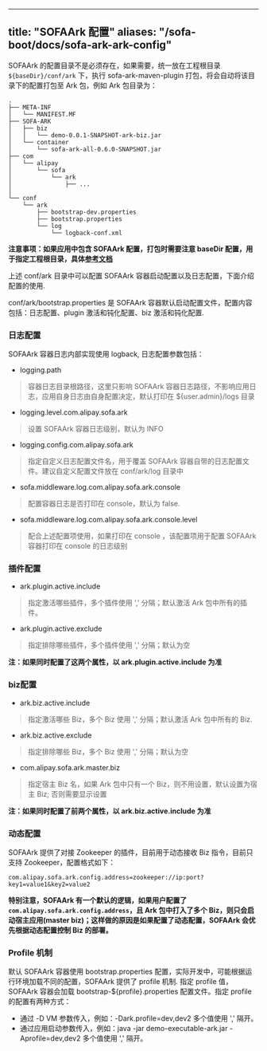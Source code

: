 
---
title: "SOFAArk 配置"
aliases: "/sofa-boot/docs/sofa-ark-ark-config"
---


SOFAArk 的配置目录不是必须存在，如果需要，统一放在工程根目录 `${baseDir}/conf/ark` 下，执行 sofa-ark-maven-plugin 打包，将会自动将该目录下的配置打包至 Ark 包，例如 Ark 包目录为：

```text
.
├── META-INF
│   └── MANIFEST.MF
├── SOFA-ARK
│   ├── biz
│   │   └── demo-0.0.1-SNAPSHOT-ark-biz.jar
│   └── container
│       └── sofa-ark-all-0.6.0-SNAPSHOT.jar
├── com
│   └── alipay
│       └── sofa
│           └── ark
│               ├── ...
│               
└── conf
    └── ark
        ├── bootstrap-dev.properties
        ├── bootstrap.properties
        └── log
            └── logback-conf.xml
```

**注意事项：如果应用中包含 SOFAArk 配置，打包时需要注意 baseDir 配置，用于指定工程根目录，具体[参考文档](../sofa-ark-ark-jar.md)**

上述 conf/ark 目录中可以配置 SOFAArk 容器启动配置以及日志配置，下面介绍配置的使用.

conf/ark/bootstrap.properties 是 SOFAArk 容器默认启动配置文件，配置内容包括：日志配置、plugin 激活和钝化配置、biz 激活和钝化配置.

### 日志配置
SOFAArk 容器日志内部实现使用 logback,  日志配置参数包括：
+ logging.path 
> 容器日志目录根路径，这里只影响 SOFAArk 容器日志路径，不影响应用日志，应用自身日志由自身配置决定，默认打印在 ${user.admin}/logs 目录

+ logging.level.com.alipay.sofa.ark
> 设置 SOFAArk 容器日志级别，默认为 INFO

+ logging.config.com.alipay.sofa.ark
> 指定自定义日志配置文件名，用于覆盖 SOFAArk 容器自带的日志配置文件。建议自定义配置文件放在 conf/ark/log 目录中

+ sofa.middleware.log.com.alipay.sofa.ark.console
> 配置容器日志是否打印在 console，默认为 false. 

+ sofa.middleware.log.com.alipay.sofa.ark.console.level
> 配合上述配置项使用，如果打印在 console ，该配置项用于配置 SOFAArk 容器打印在 console 的日志级别

### 插件配置 
+ ark.plugin.active.include
> 指定激活哪些插件，多个插件使用 ',' 分隔；默认激活 Ark 包中所有的插件。

+ ark.plugin.active.exclude
> 指定排除哪些插件，多个插件使用 ',' 分隔；默认为空

**注：如果同时配置了这两个属性，以 ark.plugin.active.include 为准**

### biz配置
+ ark.biz.active.include
> 指定激活哪些 Biz，多个 Biz 使用 ',' 分隔；默认激活 Ark 包中所有的 Biz.

+ ark.biz.active.exclude
> 指定排除哪些 Biz，多个 Biz 使用 ',' 分隔；默认为空

+ com.alipay.sofa.ark.master.biz
> 指定宿主 Biz 名，如果 Ark 包中只有一个 Biz，则不用设置，默认设置为宿主 Biz; 否则需要显示设置

**注：如果同时配置了前两个属性，以 ark.biz.active.include 为准**

### 动态配置
SOFAArk 提供了对接 Zookeeper 的插件，目前用于动态接收 Biz 指令，目前只支持 Zookeeper，配置格式如下：
```text
com.alipay.sofa.ark.config.address=zookeeper://ip:port?key1=value1&key2=value2
```

**特别注意，SOFAArk 有一个默认的逻辑，如果用户配置了 `com.alipay.sofa.ark.config.address`，且 Ark 包中打入了多个 Biz，则只会启动宿主应用(master biz)；这样做的原因是如果配置了动态配置，SOFAArk 会优先根据动态配置控制 Biz 的部署。**

### Profile 机制
默认 SOFAArk 容器使用 bootstrap.properties 配置，实际开发中，可能根据运行环境加载不同的配置，SOFAArk 提供了 profile 机制. 指定 profile 值，SOFAArk 容器会加载 bootstrap-${profile}.properties 配置文件。指定 profile 的配置有两种方式：
+ 通过 -D  VM 参数传入，例如：-Dark.profile=dev,dev2  多个值使用 ',' 隔开。
+ 通过应用启动参数传入，例如：java -jar demo-executable-ark.jar -Aprofile=dev,dev2 多个值使用 ',' 隔开。
